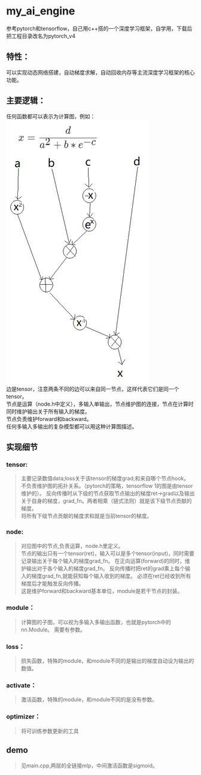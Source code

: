 # my_ai_engine
参考pytorch和tensorflow，自己用c++搭的一个深度学习框架，自学用，下载后把工程目录改名为pytorch_v4  
## 特性：  
可以实现动态网络搭建，自动梯度求解，自动回收内存等主流深度学习框架的核心功能。
## 主要逻辑：  
任何函数都可以表示为计算图，例如：  
![image](https://github.com/jklp2/my_ai_engine/blob/main/1.png)  
边是tensor，注意两条不同的边可以来自同一节点，这样代表它们是同一个tensor。  
节点是运算（node.h中定义），多输入单输出，节点维护图的连接，节点在计算时同时维护输出关于所有输入的梯度。  
节点负责维护forward和backward。  
任何多输入多输出的复杂模型都可以用这种计算图描述。  
## 实现细节
### tensor:  
>主要记录数值data;loss关于该tensor的梯度grad;和来自哪个节点hook。  
>不负责维护图的拓扑关系。（pytorch的策略，tensorflow 1的图是由tensor维护的）。 
>反向传播时从下级的节点获取节点输出的梯度ret->grad以及输出关于自身的梯度，grad_fn。两者相乘（链式法则）就是该下级节点贡献的梯度。  
>将所有下级节点贡献的梯度求和就是当前tensor的梯度。  

### node:   
>对应图中的节点,负责运算，node.h里定义。  
>节点的输出只有一个tensor(ret)，输入可以是多个tensor(input)，同时需要记录输出关于每个输入的梯度grad_fn。
>在正向运算(forward)的同时，维护输出对于各个输入的梯度grad_fn。
>反向传播时把ret的grad乘上每个输入的梯度grad_fn,就能获知每个输入收到的梯度。
>必须在ret已经收到所有梯度后才能触发反向传播。  
>这是维护forward和backward基本单位，module是若干节点的封装。  
>
### module：
>计算图的子图，可以视为多输入多输出函数，也就是pytorch中的nn.Module。
>需要有参数。

### loss：
>损失函数，特殊的module，和module不同的是输出的梯度自动设为输出的数值。 

### activate：
>激活函数，特殊的module，和module不同的是没有参数。
 
### optimizer：
>将可训练参数更新的工具

## demo
>见main.cpp,两层的全链接mlp，中间激活函数是sigmoid。

